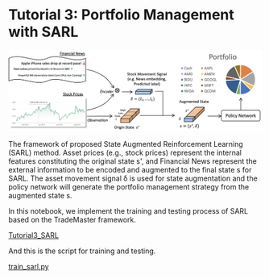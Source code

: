 # Tutorial 3: Portfolio Management with SARL

![SARL.png](SARL.png)

The framework of proposed State Augmented Reinforcement Learning (SARL) method. Asset prices (e.g., stock
prices) represent the internal features constituting the original state s', and Financial News represent the external information
to be encoded and augmented to the final state s for SARL. The asset movement signal δ is used for state augmentation and the
policy network will generate the portfolio management strategy from the augmented state s.

In this notebook, we implement the training and testing process of SARL based on the TradeMaster framework.

[Tutorial3_SARL](https://github.com/TradeMaster-NTU/TradeMaster/blob/main/tutorial/Tutorial3_SARL.ipynb)

And this is the script for training and testing.

[train_sarl.py](https://github.com/TradeMaster-NTU/TradeMaster/blob/main/tutorial/Tutorial3_SARL.ipynb)
